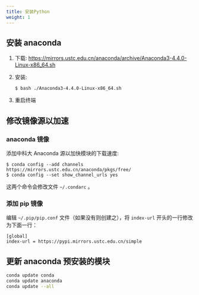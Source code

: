 ```yaml
---
title: 安装Python
weight: 1
---
```


## 安装 anaconda

1.  下载: https://mirrors.ustc.edu.cn/anaconda/archive/Anaconda3-4.4.0-Linux-x86_64.sh
2.  安装:

        $ bash ./Anaconda3-4.4.0-Linux-x86_64.sh

3.  重启终端

## 修改镜像源以加速

### anaconda 镜像

添加中科大 Anaconda 源以加快模块的下载速度:

    $ conda config --add channels https://mirrors.ustc.edu.cn/anaconda/pkgs/free/
    $ conda config --set show_channel_urls yes

这两个命令会修改文件 `~/.condarc` 。

### 添加 pip 镜像

编辑 `~/.pip/pip.conf` 文件（如果没有则创建之），将 `index-url` 开头的一行修改为下面一行：

    [global]
    index-url = https://pypi.mirrors.ustc.edu.cn/simple

## 更新 anaconda 预安装的模块

```bash
conda update conda
conda update anaconda
conda update --all
```
